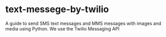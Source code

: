 # text-messege-by-twilio
A guide to send SMS text messages and MMS messages with images and media using Python. We use the Twilio Messaging API
